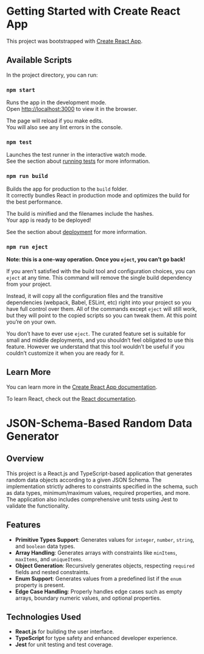# Getting Started with Create React App

This project was bootstrapped with [Create React App](https://github.com/facebook/create-react-app).

## Available Scripts

In the project directory, you can run:

### `npm start`

Runs the app in the development mode.\
Open [http://localhost:3000](http://localhost:3000) to view it in the browser.

The page will reload if you make edits.\
You will also see any lint errors in the console.

### `npm test`

Launches the test runner in the interactive watch mode.\
See the section about [running tests](https://facebook.github.io/create-react-app/docs/running-tests) for more information.

### `npm run build`

Builds the app for production to the `build` folder.\
It correctly bundles React in production mode and optimizes the build for the best performance.

The build is minified and the filenames include the hashes.\
Your app is ready to be deployed!

See the section about [deployment](https://facebook.github.io/create-react-app/docs/deployment) for more information.

### `npm run eject`

**Note: this is a one-way operation. Once you `eject`, you can’t go back!**

If you aren’t satisfied with the build tool and configuration choices, you can `eject` at any time. This command will remove the single build dependency from your project.

Instead, it will copy all the configuration files and the transitive dependencies (webpack, Babel, ESLint, etc) right into your project so you have full control over them. All of the commands except `eject` will still work, but they will point to the copied scripts so you can tweak them. At this point you’re on your own.

You don’t have to ever use `eject`. The curated feature set is suitable for small and middle deployments, and you shouldn’t feel obligated to use this feature. However we understand that this tool wouldn’t be useful if you couldn’t customize it when you are ready for it.

## Learn More

You can learn more in the [Create React App documentation](https://facebook.github.io/create-react-app/docs/getting-started).

To learn React, check out the [React documentation](https://reactjs.org/).

# JSON-Schema-Based Random Data Generator

## Overview

This project is a React.js and TypeScript-based application that generates random data objects according to a given JSON Schema. The implementation strictly adheres to constraints specified in the schema, such as data types, minimum/maximum values, required properties, and more. The application also includes comprehensive unit tests using Jest to validate the functionality.

## Features

- **Primitive Types Support**: Generates values for `integer`, `number`, `string`, and `boolean` data types.
- **Array Handling**: Generates arrays with constraints like `minItems`, `maxItems`, and `uniqueItems`.
- **Object Generation**: Recursively generates objects, respecting `required` fields and nested constraints.
- **Enum Support**: Generates values from a predefined list if the `enum` property is present.
- **Edge Case Handling**: Properly handles edge cases such as empty arrays, boundary numeric values, and optional properties.

## Technologies Used

- **React.js** for building the user interface.
- **TypeScript** for type safety and enhanced developer experience.
- **Jest** for unit testing and test coverage.
